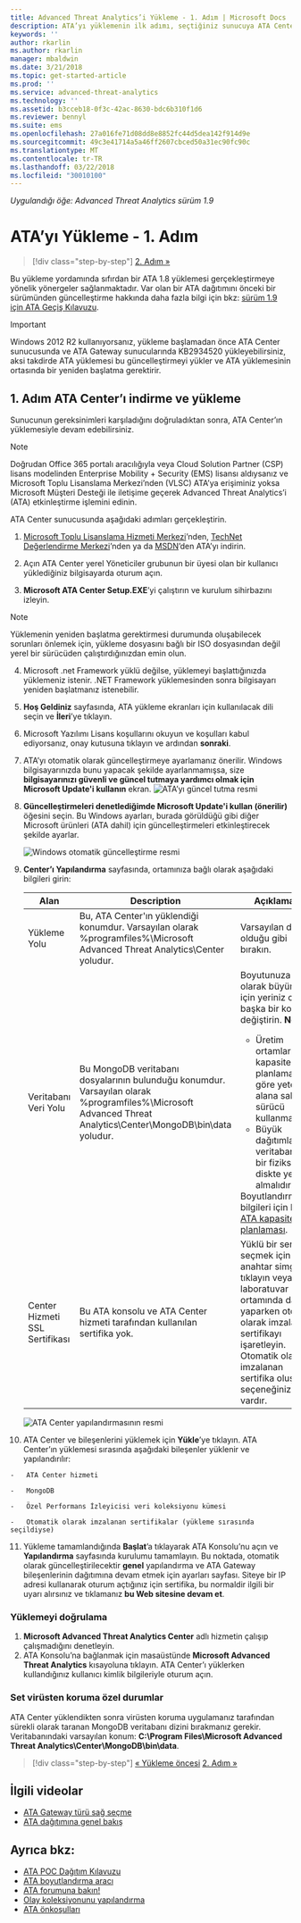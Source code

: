 ```yaml
---
title: Advanced Threat Analytics’i Yükleme - 1. Adım | Microsoft Docs
description: ATA’yı yüklemenin ilk adımı, seçtiğiniz sunucuya ATA Center’ı indirmeyi ve yüklemeyi kapsar.
keywords: ''
author: rkarlin
ms.author: rkarlin
manager: mbaldwin
ms.date: 3/21/2018
ms.topic: get-started-article
ms.prod: ''
ms.service: advanced-threat-analytics
ms.technology: ''
ms.assetid: b3cceb18-0f3c-42ac-8630-bdc6b310f1d6
ms.reviewer: bennyl
ms.suite: ems
ms.openlocfilehash: 27a016fe71d08dd8e8852fc44d5dea142f914d9e
ms.sourcegitcommit: 49c3e41714a5a46ff2607cbced50a31ec90fc90c
ms.translationtype: MT
ms.contentlocale: tr-TR
ms.lasthandoff: 03/22/2018
ms.locfileid: "30010100"
---
```

*Uygulandığı öğe: Advanced Threat Analytics sürüm 1.9*


# <a name="install-ata---step-1"></a>ATA’yı Yükleme - 1. Adım

>[!div class="step-by-step"]
[2. Adım »](install-ata-step2.md)

Bu yükleme yordamında sıfırdan bir ATA 1.8 yüklemesi gerçekleştirmeye yönelik yönergeler sağlanmaktadır. Var olan bir ATA dağıtımını önceki bir sürümünden güncelleştirme hakkında daha fazla bilgi için bkz: [sürüm 1.9 için ATA Geçiş Kılavuzu](ata-update-1.9-migration-guide.md).

> [!IMPORTANT] 
> Windows 2012 R2 kullanıyorsanız, yükleme başlamadan önce ATA Center sunucusunda ve ATA Gateway sunucularında KB2934520 yükleyebilirsiniz, aksi takdirde ATA yüklemesi bu güncelleştirmeyi yükler ve ATA yüklemesinin ortasında bir yeniden başlatma gerektirir.

## <a name="step-1-download-and-install-the-ata-center"></a>1. Adım ATA Center’ı indirme ve yükleme
Sunucunun gereksinimleri karşıladığını doğruladıktan sonra, ATA Center’ın yüklemesiyle devam edebilirsiniz.
    
> [!NOTE]
>Doğrudan Office 365 portalı aracılığıyla veya Cloud Solution Partner (CSP) lisans modelinden Enterprise Mobility + Security (EMS) lisansı aldıysanız ve Microsoft Toplu Lisanslama Merkezi’nden (VLSC) ATA’ya erişiminiz yoksa Microsoft Müşteri Desteği ile iletişime geçerek Advanced Threat Analytics’i (ATA) etkinleştirme işlemini edinin.

ATA Center sunucusunda aşağıdaki adımları gerçekleştirin.

1.  [Microsoft Toplu Lisanslama Hizmeti Merkezi](https://www.microsoft.com/Licensing/servicecenter/default.aspx)’nden, [TechNet Değerlendirme Merkezi](http://www.microsoft.com/evalcenter/)’nden ya da [MSDN](https://msdn.microsoft.com/subscriptions/downloads)’den ATA’yı indirin.

2.  Açın ATA Center yerel Yöneticiler grubunun bir üyesi olan bir kullanıcı yüklediğiniz bilgisayarda oturum açın.

3.  **Microsoft ATA Center Setup.EXE**’yi çalıştırın ve kurulum sihirbazını izleyin.

> [!NOTE]   
> Yüklemenin yeniden başlatma gerektirmesi durumunda oluşabilecek sorunları önlemek için, yükleme dosyasını bağlı bir ISO dosyasından değil yerel bir sürücüden çalıştırdığınızdan emin olun.   

4.  Microsoft .net Framework yüklü değilse, yüklemeyi başlattığınızda yüklemeniz istenir. .NET Framework yüklemesinden sonra bilgisayarı yeniden başlatmanız istenebilir.
5.  **Hoş Geldiniz** sayfasında, ATA yükleme ekranları için kullanılacak dili seçin ve **İleri**’ye tıklayın.

6.  Microsoft Yazılımı Lisans koşullarını okuyun ve koşulları kabul ediyorsanız, onay kutusuna tıklayın ve ardından **sonraki**.

7.  ATA’yı otomatik olarak güncelleştirmeye ayarlamanız önerilir. Windows bilgisayarınızda bunu yapacak şekilde ayarlanmamışsa, size **bilgisayarınızı güvenli ve güncel tutmaya yardımcı olmak için Microsoft Update'i kullanın** ekran. 
    ![ATA’yı güncel tutma resmi](media/ata_ms_update.png)

8. **Güncelleştirmeleri denetlediğimde Microsoft Update'i kullan (önerilir)** öğesini seçin. Bu Windows ayarları, burada görüldüğü gibi diğer Microsoft ürünleri (ATA dahil) için güncelleştirmeleri etkinleştirecek şekilde ayarlar. 

    ![Windows otomatik güncelleştirme resmi](media/ata_installupdatesautomatically.png)

8.  **Center’ı Yapılandırma** sayfasında, ortamınıza bağlı olarak aşağıdaki bilgileri girin:

    |Alan|Description|Açıklamalar|
    |---------|---------------|------------|
    |Yükleme Yolu|Bu, ATA Center'ın yüklendiği konumdur. Varsayılan olarak %programfiles%\Microsoft Advanced Threat Analytics\Center yoludur.|Varsayılan değeri olduğu gibi bırakın.|
    |Veritabanı Veri Yolu|Bu MongoDB veritabanı dosyalarının bulunduğu konumdur. Varsayılan olarak %programfiles%\Microsoft Advanced Threat Analytics\Center\MongoDB\bin\data yoludur.|Boyutunuza bağlı olarak büyümek için yeriniz olan başka bir konumla değiştirin. **Not:** <ul><li>Üretim ortamlarında, kapasite planlamasına göre yeterli alana sahip bir sürücü kullanmalısınız.</li><li>Büyük dağıtımlar için veritabanı ayrı bir fiziksel diskte yer almalıdır.</li></ul>Boyutlandırma bilgileri için bkz. [ATA kapasite planlaması](ata-capacity-planning.md).|
    |Center Hizmeti SSL Sertifikası|Bu ATA konsolu ve ATA Center hizmeti tarafından kullanılan sertifika yok.|Yüklü bir sertifika seçmek için anahtar simgesine tıklayın veya laboratuvar ortamında dağıtım yaparken otomatik olarak imzalanan sertifikayı işaretleyin. Otomatik olarak imzalanan sertifika oluşturma seçeneğiniz vardır.|
        
    ![ATA Center yapılandırmasının resmi](media/ATA-Center-Configuration.png)

10.  ATA Center ve bileşenlerini yüklemek için **Yükle**’ye tıklayın.
    ATA Center’ın yüklemesi sırasında aşağıdaki bileşenler yüklenir ve yapılandırılır:

    -   ATA Center hizmeti

    -   MongoDB

    -   Özel Performans İzleyicisi veri koleksiyonu kümesi

    -   Otomatik olarak imzalanan sertifikalar (yükleme sırasında seçildiyse)

11.  Yükleme tamamlandığında **Başlat**’a tıklayarak ATA Konsolu’nu açın ve **Yapılandırma** sayfasında kurulumu tamamlayın.
Bu noktada, otomatik olarak güncelleştirilecektir **genel** yapılandırma ve ATA Gateway bileşenlerinin dağıtımına devam etmek için ayarları sayfası.
Siteye bir IP adresi kullanarak oturum açtığınız için sertifika, bu normaldir ilgili bir uyarı alırsınız ve tıklamanız **bu Web sitesine devam et**.

### <a name="validate-installation"></a>Yüklemeyi doğrulama

1.  **Microsoft Advanced Threat Analytics Center** adlı hizmetin çalışıp çalışmadığını denetleyin.
2.  ATA Konsolu’na bağlanmak için masaüstünde **Microsoft Advanced Threat Analytics** kısayoluna tıklayın. ATA Center’ı yüklerken kullandığınız kullanıcı kimlik bilgileriyle oturum açın.

### <a name="set-anti-virus-exclusions"></a>Set virüsten koruma özel durumlar

ATA Center yüklendikten sonra virüsten koruma uygulamanız tarafından sürekli olarak taranan MongoDB veritabanı dizini bırakmanız gerekir. Veritabanındaki varsayılan konum: **C:\Program Files\Microsoft Advanced Threat Analytics\Center\MongoDB\bin\data**.



>[!div class="step-by-step"]
[« Yükleme öncesi](configure-port-mirroring.md)
[2. Adım »](install-ata-step2.md)

## <a name="related-videos"></a>İlgili videolar
- [ATA Gateway türü sağ seçme](https://channel9.msdn.com/Shows/Microsoft-Security/ATA-Deployment-Choose-the-Right-Gateway-Type)
- [ATA dağıtımına genel bakış](https://channel9.msdn.com/Shows/Microsoft-Security/Overview-of-ATA-Deployment-in-10-Minutes)


## <a name="see-also"></a>Ayrıca bkz:
- [ATA POC Dağıtım Kılavuzu](http://aka.ms/atapoc)
- [ATA boyutlandırma aracı](http://aka.ms/atasizingtool)
- [ATA forumuna bakın!](https://social.technet.microsoft.com/Forums/security/home?forum=mata)
- [Olay koleksiyonunu yapılandırma](configure-event-collection.md)
- [ATA önkoşulları](ata-prerequisites.md)

